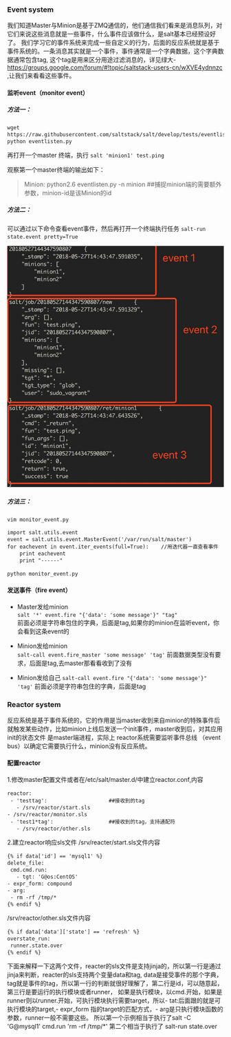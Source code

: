 ### Event system

我们知道Master与Minion是基于ZMQ通信的，他们通信我们看来是消息队列，对它们来说这些消息就是一些事件，什么事件应该做什么，是salt基本已经预设好了。
我们学习它的事件系统来完成一些自定义的行为，后面的反应系统就是基于事件系统的。一条消息其实就是一个事件，事件通常是一个字典数据，这个字典数据通常包含tag,
这个tag是用来区分用途过滤消息的，详见绿大-https://groups.google.com/forum/#!topic/saltstack-users-cn/wXVE4ydnnzc ,让我们来看看这些事件。


####  监听event（monitor event）

#####  方法一：
```
wget https://raw.githubusercontent.com/saltstack/salt/develop/tests/eventlisten.py
python eventlisten.py
```
再打开一个master 终端，执行 `salt 'minion1' test.ping `

观察第一个master终端的输出如下：



> Minion: python2.6 eventlisten.py -n minion <minion-id>   ##捕捉minion端的需要额外参数，minion-id是该Minion的id

##### 方法二：
可以通过以下命令查看event事件，然后再打开一个终端执行任务
`salt-run state.event pretty=True`

<img src="https://github.com/qinrui777/salt/blob/master/images/salt_event_result01.jpg" width="600">

##### 方法三：

`vim monitor_event.py`
```
import salt.utils.event
event = salt.utils.event.MasterEvent('/var/run/salt/master')
for eachevent in event.iter_events(full=True):    //用迭代器一直查看事件
    print eachevent
    print "------"
```
`python monitor_event.py`
 
 
####  发送事件（fire event）

- Master发给minion  
`salt '*' event.fire "{'data': 'some message'}" "tag"`   
前面必须是字符串包住的字典，后面是tag,如果你的minion在监听event，你会看到这条event的

- Minion发给minion  
`salt-call event.fire_master 'some message' 'tag'`
前面数据类型没有要求，后面是tag,去master那看看收到了没有

- Minion发给自己
`salt-call event.fire "{'data': 'some message'}" 'tag'`
前面必须是字符串包住的字典，后面是tag


###   Reactor system 
反应系统是基于事件系统的，它的作用是当master收到来自minion的特殊事件后就触发某些动作，比如minion上线后发送一个init事件，master收到后，对其应用init的状态文件
是master端进程，实际上 reactor系统需要监听事件总线 （event bus）以确定它需要执行什么，minion没有反应系统。


####  配置reactor

1.修改master配置文件或者在/etc/salt/master.d/中建立reactor.conf,内容
```
reactor:
 - 'testtag':                    ##接收到的tag
   - /srv/reactor/start.sls
- /srv/reactor/monitor.sls
 - 'test1*tag':                  ##接收到的tag，支持通配符
   - /srv/reactor/other.sls
```
2.建立reactor响应sls文件
/srv/reacter/start.sls文件内容
```
{% if data['id'] == 'mysql1' %}
delete_file:
 cmd.cmd.run:
   - tgt: 'G@os:CentOS'
- expr_form: compound
- arg:
 - rm -rf /tmp/*
{% endif %}
```
/srv/reactor/other.sls文件内容
```
{% if data['data']['state'] == 'refresh' %}
overstate_run:
 runner.state.over
{% endif %}
```

下面来解释一下这两个文件，reacter的sls文件是支持jinja的，所以第一行是通过jinja来判断，reacter的sls支持两个变量data和tag, 
data是接受事件的那个字典，tag就是事件的tag，所以第一行的判断就很好理解了，第二行是id，可以随意起，第三行是要运行的执行模块或者runner，
如果是执行模块，以cmd.开始，如果是runner则以runner.开始，可执行模块执行需要target，所以- tat:后面跟的就是可执行模块的target,- expr_form
指的target的匹配方式，- arg是只执行模块函数的参数，runner一般不需要这些。
所以第一个示例相当于执行了salt -C 'G@mysql1' cmd.run 'rm -rf /tmp/*' 第二个相当于执行了 salt-run state.over
